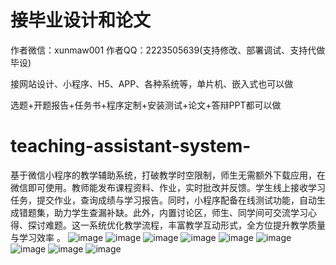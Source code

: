 # 接毕业设计和论文
作者微信：xunmaw001  作者QQ：2223505639(支持修改、部署调试、支持代做毕设)

接网站设计、小程序、H5、APP、各种系统等，单片机、嵌入式也可以做

选题+开题报告+任务书+程序定制+安装测试+论文+答辩PPT都可以做
# teaching-assistant-system-
基于微信小程序的教学辅助系统，打破教学时空限制，师生无需额外下载应用，在微信即可使用。教师能发布课程资料、作业，实时批改并反馈。学生线上接收学习任务，提交作业，查询成绩与学习报告。同时，小程序配备在线测试功能，自动生成错题集，助力学生查漏补缺。此外，内置讨论区，师生、同学间可交流学习心得、探讨难题。这一系统优化教学流程，丰富教学互动形式，全方位提升教学质量与学习效率 。
![image](https://github.com/user-attachments/assets/521446cf-efcb-4ffa-8a0a-b42fbc0e5fad)
![image](https://github.com/user-attachments/assets/eb1cb754-3650-496d-985d-a4a746bbec9f)
![image](https://github.com/user-attachments/assets/041e5b0b-e253-411a-92f6-a1339febc8d9)
![image](https://github.com/user-attachments/assets/2d7ceec8-fa59-40c4-a0f5-1c7a6041416d)
![image](https://github.com/user-attachments/assets/b32bd0f4-a8d6-46f2-a49a-bb11d9eeede0)
![image](https://github.com/user-attachments/assets/716579ff-e451-42ac-95d5-d071dfe622d4)
![image](https://github.com/user-attachments/assets/f393de80-6da4-4dca-ba5a-35a622610da0)
![image](https://github.com/user-attachments/assets/1afcdfc7-cd96-4928-8392-ee883772ad76)
![image](https://github.com/user-attachments/assets/951fa8df-7dfb-4b26-af2c-083dbd1ca02b)
